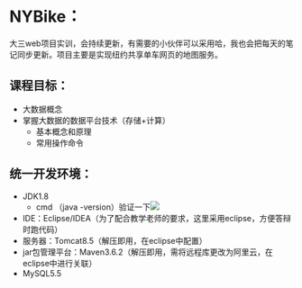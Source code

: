 # NYBike：

大三web项目实训，会持续更新，有需要的小伙伴可以采用哈，我也会把每天的笔记同步更新。项目主要是实现纽约共享单车网页的地图服务。

## 课程目标：

- 大数据概念
- 掌握大数据的数据平台技术（存储+计算）
  - 基本概念和原理
  - 常用操作命令

## 统一开发环境：

- JDK1.8
  - cmd    （java -version）验证一下![](https://img.99couple.top/20200525100038.png)
- IDE：Eclipse/IDEA（为了配合教学老师的要求，这里采用eclipse，方便答辩时跑代码）
- 服务器：Tomcat8.5（解压即用，在eclipse中配置）
- jar包管理平台：Maven3.6.2（解压即用，需将远程库更改为阿里云，在eclipse中进行关联）
- MySQL5.5

